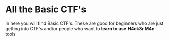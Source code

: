 # All the Basic CTF's
In here you will find Basic CTF's. These are good for beginners who are just getting into CTF's and/or people who want to **learn to use H4ck3r M4n** tools

